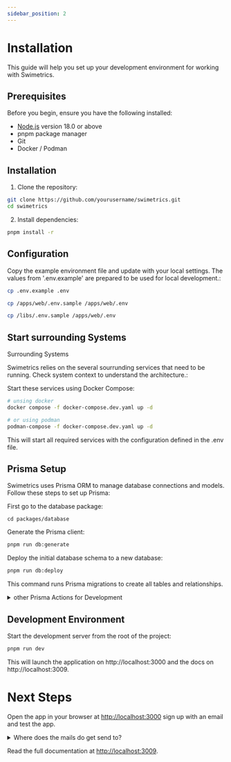 ```yaml
---
sidebar_position: 2
---
```


# Installation

This guide will help you set up your development environment for working with Swimetrics.

## Prerequisites

Before you begin, ensure you have the following installed:

- [Node.js](https://nodejs.org/) version 18.0 or above
- pnpm package manager
- Git
- Docker / Podman

## Installation

1. Clone the repository:

```bash
git clone https://github.com/yourusername/swimetrics.git
cd swimetrics
```

2. Install dependencies:

```bash
pnpm install -r
```

## Configuration

Copy the example environment file and update with your local settings. The values from '.env.example' are prepared to be used for local development.:

```bash
cp .env.example .env

cp /apps/web/.env.sample /apps/web/.env

cp /libs/.env.sample /apps/web/.env
```

## Start surrounding Systems

Surrounding Systems

Swimetrics relies on the several sourrunding services that need to be running. Check system context to understand the architecture.:

Start these services using Docker Compose:

```bash
# unsing docker 
docker compose -f docker-compose.dev.yaml up -d

# or using podman
podman-compose -f docker-compose.dev.yaml up -d
```

This will start all required services with the configuration defined in the .env file.

## Prisma Setup

Swimetrics uses Prisma ORM to manage database connections and models. Follow these steps to set up Prisma:

First go to the database package:
```
cd packages/database
```

Generate the Prisma client:

```bash
pnpm run db:generate
```

Deploy the initial database schema to a new database:

```bash
pnpm run db:deploy
```
This command runs Prisma migrations to create all tables and relationships.

<details>
<summary>other Prisma Actions for Development</summary>

For development, you can use Prisma Studio to view and edit data:

```bash
cd packages/database
npx prisma studio
```

Prisma Studio will open in your browser at http://localhost:5555.
If you make changes to the schema in packages/database/prisma/schema.prisma, you need to:

```bash
# Create a migration
pnpm run db:migrate --name your_migration_name

# Apply the migration and regenerate the client
pnpm run db:deploy
```

</details>

## Development Environment

Start the development server from the root of the project:

```bash
pnpm run dev
```

This will launch the application on http://localhost:3000 and the docs on http://localhost:3009.


# Next Steps


Open the app in your browser at [http://localhost:3000](http://localhost:3000) sign up with an email and test the app.  

<details>
<summary>Where does the mails do get send to?</summary>

On local setup the mails are sent to the local mailcatcher. You can access it at [http://localhost:1080](http://localhost:1080).

</details>


Read the full documentation at [http://localhost:3009](http://localhost:3009).



